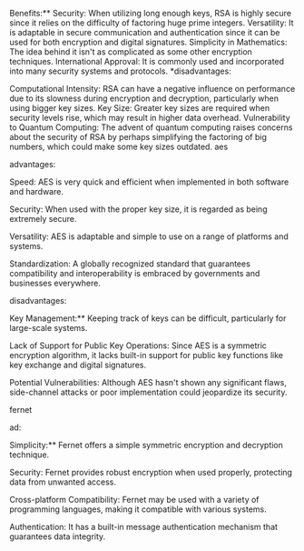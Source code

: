 Benefits:**
Security: When utilizing long enough keys, RSA is highly secure since it relies on the difficulty of factoring huge prime integers.
Versatility: It is adaptable in secure communication and authentication since it can be used for both encryption and digital signatures.
Simplicity in Mathematics: The idea behind it isn't as complicated as some other encryption techniques.
International Approval: It is commonly used and incorporated into many security systems and protocols.
*disadvantages:

Computational Intensity: RSA can have a negative influence on performance due to its slowness during encryption and decryption, particularly when using bigger key sizes.
Key Size: Greater key sizes are required when security levels rise, which may result in higher data overhead.
Vulnerability to Quantum Computing: The advent of quantum computing raises concerns about the security of RSA by perhaps simplifying the factoring of big numbers, which could make some key sizes outdated.
aes

advantages:

Speed: AES is very quick and efficient when implemented in both software and hardware.

Security: When used with the proper key size, it is regarded as being extremely secure.

Versatility: AES is adaptable and simple to use on a range of platforms and systems.

Standardization: A globally recognized standard that guarantees compatibility and interoperability is embraced by governments and businesses everywhere.

disadvantages:

Key Management:** Keeping track of keys can be difficult, particularly for large-scale systems.

Lack of Support for Public Key Operations: Since AES is a symmetric encryption algorithm, it lacks built-in support for public key functions like key exchange and digital signatures.

Potential Vulnerabilities: Although AES hasn't shown any significant flaws, side-channel attacks or poor implementation could jeopardize its security.

fernet

ad:

Simplicity:** Fernet offers a simple symmetric encryption and decryption technique.

Security: Fernet provides robust encryption when used properly, protecting data from unwanted access.

Cross-platform Compatibility: Fernet may be used with a variety of programming languages, making it compatible with various systems.

Authentication: It has a built-in message authentication mechanism that guarantees data integrity.
